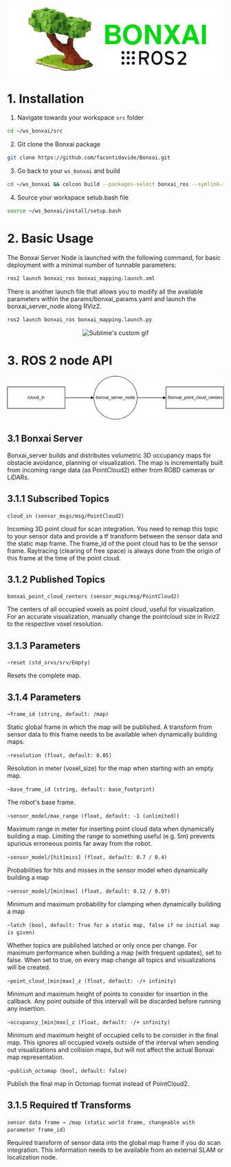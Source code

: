 ![bonxai_ros_node_img](doc/bonxai_ros.drawio.png)

# 1. Installation

1. Navigate towards your workspace `src` folder
```bash
cd ~/ws_bonxai/src
```
2. Git clone the Bonxai package
```bash
git clone https://github.com/facontidavide/Bonxai.git
```
3. Go back to your `ws_bonxai` and build
```bash
cd ~/ws_bonxai && colcon build --packages-select bonxai_ros --symlink-install
```
4. Source your workspace setub.bash file

```bash
source ~/ws_bonxai/install/setup.bash
```

# 2. Basic Usage

The Bonxai Server Node is launched with the following command, for basic deployment with a minimal number of tunnable parameters:

```bash
ros2 launch bonxai_ros bonxai_mapping.launch.xml
```

There is another launch file that allows you to modify all the available parameters within the params/bonxai_params.yaml and launch the bonxai_server_node along RViz2.

```bash
ros2 launch bonxai_ros bonxai_mapping.launch.py
```

<p align="center">
  <img src="doc/nice_vis.gif" alt="Sublime's custom gif"/>
</p>

# 3. ROS 2 node API

<p align="center">
  <img src="doc/bonxai_ros_node.drawio.png" alt="Sublime's custom image"/>
</p>

## 3.1 Bonxai Server

Bonxai_server builds and distributes volumetric 3D occupancy maps for obstacle avoidance, planning or visualization. The map is incrementally built from incoming range data (as PointCloud2) either from RGBD cameras or LiDARs.

## 3.1.1 Subscribed Topics

 `cloud_in (sensor_msgs/msg/PointCloud2)`

Incoming 3D point cloud for scan integration. You need to remap this topic to your sensor data and provide a tf transform between the sensor data and the static map frame. The frame_id of the point cloud has to be the sensor frame. Raytracing (clearing of free space) is always done from the origin of this frame at the time of the point cloud.


## 3.1.2 Published Topics

`bonxai_point_cloud_centers (sensor_msgs/msg/PointCloud2)`

The centers of all occupied voxels as point cloud, useful for visualization. For an accurate visualization, manually change the pointcloud size in Rviz2 to the respective voxel resolution.

## 3.1.3 Parameters

`~reset (std_srvs/srv/Empty)`

Resets the complete map.

## 3.1.4 Parameters

`~frame_id (string, default: /map)`

Static global frame in which the map will be published. A transform from sensor data to this frame needs to be available when dynamically building maps.

`~resolution (float, default: 0.05)`

Resolution in meter (voxel_size) for the map when starting with an empty map.

`~base_frame_id (string, default: base_footprint)`

The robot's base frame.

`~sensor_model/max_range (float, default: -1 (unlimited))`

Maximum range in meter for inserting point cloud data when dynamically building a map. Limiting the range to something useful (e.g. 5m) prevents spurious erroneous points far away from the robot.

`~sensor_model/[hit|miss] (float, default: 0.7 / 0.4)`

Probabilities for hits and misses in the sensor model when dynamically building a map

`~sensor_model/[min|max] (float, default: 0.12 / 0.97)`

Minimum and maximum probability for clamping when dynamically building a map

`~latch (bool, default: True for a static map, false if no initial map is given)`

Whether topics are published latched or only once per change. For maximum performance when building a map (with frequent updates), set to false. When set to true, on every map change all topics and visualizations will be created.

`~point_cloud_[min|max]_z (float, default: -/+ infinity)`

Minimum and maximum height of points to consider for insertion in the callback. Any point outside of this intervall will be discarded before running any insertion.

`~occupancy_[min|max]_z (float, default: -/+ infinity)`

Minimum and maximum height of occupied cells to be consider in the final map. This ignores all occupied voxels outside of the interval when sending out visualizations and collision maps, but will not affect the actual Bonxai map representation.

`~publish_octomap (bool, default: false)`

Publish the final map in Octomap format instead of PointCloud2. 

## 3.1.5 Required tf Transforms

`sensor data frame → /map (static world frame, changeable with parameter frame_id)`

Required transform of sensor data into the global map frame if you do scan integration. This information needs to be available from an external SLAM or localization node.
